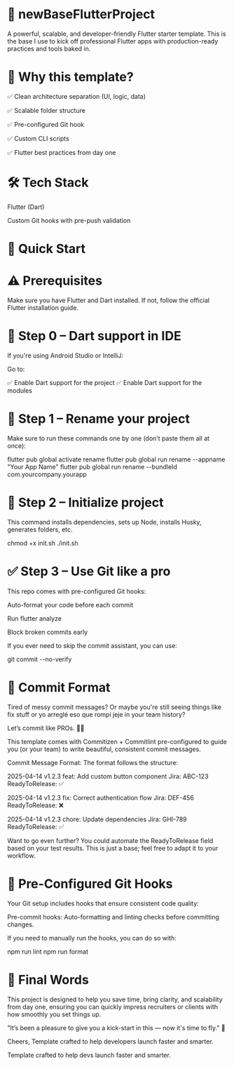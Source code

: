 # 🚀 newBaseFlutterProject
A powerful, scalable, and developer-friendly Flutter starter template.
This is the base I use to kick off professional Flutter apps with production-ready practices and tools baked in.

# 🧠 Why this template?
✅ Clean architecture separation (UI, logic, data)

✅ Scalable folder structure

✅ Pre-configured Git hook

✅ Custom CLI scripts 

✅ Flutter best practices from day one

# 🛠️ Tech Stack
Flutter (Dart)

Custom Git hooks with pre-push validation


# 🚀 Quick Start

# ⚠️ Prerequisites
Make sure you have Flutter and Dart installed.
If not, follow the official Flutter installation guide.

# 🧰 Step 0 – Dart support in IDE
If you're using Android Studio or IntelliJ:

Go to:

✅ Enable Dart support for the project
✅ Enable Dart support for the modules

# 🧱 Step 1 – Rename your project
Make sure to run these commands one by one (don’t paste them all at once):

flutter pub global activate rename
flutter pub global run rename --appname "Your App Name"
flutter pub global run rename --bundleId com.yourcompany.yourapp

# 🧙 Step 2 – Initialize project
This command installs dependencies, sets up Node, installs Husky, generates folders, etc.

chmod +x init.sh
./init.sh

# ✅ Step 3 – Use Git like a pro
This repo comes with pre-configured Git hooks:

Auto-format your code before each commit

Run flutter analyze

Block broken commits early

If you ever need to skip the commit assistant, you can use:

git commit --no-verify

# 💬 Commit Format
Tired of messy commit messages? Or maybe you're still seeing things like fix stuff or yo arreglé eso que rompí jeje in your team history?

Let’s commit like PROs. 💼😎

This template comes with Commitizen + Commitlint pre-configured to guide you (or your team) to write beautiful, consistent commit messages.

Commit Message Format:
The format follows the structure:

2025-04-14 v1.2.3 feat: Add custom button component Jira: ABC-123 ReadyToRelease: ✅

2025-04-14 v1.2.3 fix: Correct authentication flow Jira: DEF-456 ReadyToRelease: ❌

2025-04-14 v1.2.3 chore: Update dependencies Jira: GHI-789 ReadyToRelease: ✅

Want to go even further? You could automate the ReadyToRelease field based on your test results. This is just a base; feel free to adapt it to your workflow.

# 🧹 Pre-Configured Git Hooks
Your Git setup includes hooks that ensure consistent code quality:

Pre-commit hooks: Auto-formatting and linting checks before committing changes.

If you need to manually run the hooks, you can do so with:

npm run lint
npm run format
# 💬 Final Words
This project is designed to help you save time, bring clarity, and scalability from day one, ensuring you can quickly impress recruiters or clients with how smoothly you set things up.

"It’s been a pleasure to give you a kick-start in this — now it's time to fly." 🛫

Cheers,
Template crafted to help developers launch faster and smarter.

Template crafted to help devs launch faster and smarter.


```bash
